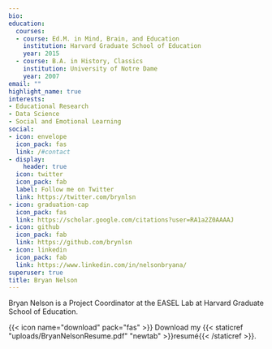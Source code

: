 ```yaml
---
bio: 
education:
  courses:
  - course: Ed.M. in Mind, Brain, and Education
    institution: Harvard Graduate School of Education
    year: 2015
  - course: B.A. in History, Classics
    institution: University of Notre Dame
    year: 2007
email: ""
highlight_name: true
interests:
- Educational Research
- Data Science
- Social and Emotional Learning
social:
- icon: envelope
  icon_pack: fas
  link: /#contact
- display:
    header: true
  icon: twitter
  icon_pack: fab
  label: Follow me on Twitter
  link: https://twitter.com/brynlsn
- icon: graduation-cap
  icon_pack: fas
  link: https://scholar.google.com/citations?user=RA1a2Z0AAAAJ
- icon: github
  icon_pack: fab
  link: https://github.com/brynlsn
- icon: linkedin
  icon_pack: fab
  link: https://www.linkedin.com/in/nelsonbryana/
superuser: true
title: Bryan Nelson
---
```


Bryan Nelson is a Project Coordinator at the EASEL Lab at Harvard Graduate School of Education.


{{< icon name="download" pack="fas" >}} Download my {{< staticref "uploads/BryanNelsonResume.pdf" "newtab" >}}resumé{{< /staticref >}}.
